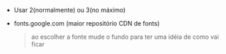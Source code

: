 - Usar 2(normalmente) ou 3(no máximo)

- fonts.google.com (maior repositório CDN de fonts)
    > ao escolher a fonte mude o fundo para ter uma idéia de como vai ficar